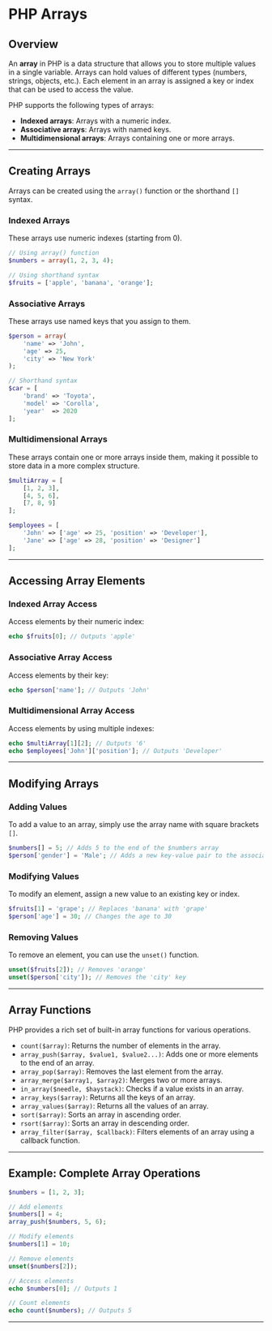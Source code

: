 # PHP Arrays

## Overview
An **array** in PHP is a data structure that allows you to store multiple values in a single variable. Arrays can hold values of different types (numbers, strings, objects, etc.). Each element in an array is assigned a key or index that can be used to access the value.

PHP supports the following types of arrays:
- **Indexed arrays**: Arrays with a numeric index.
- **Associative arrays**: Arrays with named keys.
- **Multidimensional arrays**: Arrays containing one or more arrays.

---

## Creating Arrays
Arrays can be created using the `array()` function or the shorthand `[]` syntax.

### Indexed Arrays
These arrays use numeric indexes (starting from 0).

```php
// Using array() function
$numbers = array(1, 2, 3, 4);

// Using shorthand syntax
$fruits = ['apple', 'banana', 'orange'];
```

### Associative Arrays
These arrays use named keys that you assign to them.

```php
$person = array(
    'name' => 'John',
    'age' => 25,
    'city' => 'New York'
);

// Shorthand syntax
$car = [
    'brand' => 'Toyota',
    'model' => 'Corolla',
    'year'  => 2020
];
```

### Multidimensional Arrays
These arrays contain one or more arrays inside them, making it possible to store data in a more complex structure.

```php
$multiArray = [
    [1, 2, 3],
    [4, 5, 6],
    [7, 8, 9]
];

$employees = [
    'John' => ['age' => 25, 'position' => 'Developer'],
    'Jane' => ['age' => 28, 'position' => 'Designer']
];
```

---

## Accessing Array Elements

### Indexed Array Access
Access elements by their numeric index:
```php
echo $fruits[0]; // Outputs 'apple'
```

### Associative Array Access
Access elements by their key:
```php
echo $person['name']; // Outputs 'John'
```

### Multidimensional Array Access
Access elements by using multiple indexes:
```php
echo $multiArray[1][2]; // Outputs '6'
echo $employees['John']['position']; // Outputs 'Developer'
```

---

## Modifying Arrays
### Adding Values
To add a value to an array, simply use the array name with square brackets `[]`.

```php
$numbers[] = 5; // Adds 5 to the end of the $numbers array
$person['gender'] = 'Male'; // Adds a new key-value pair to the associative array
```

### Modifying Values
To modify an element, assign a new value to an existing key or index.

```php
$fruits[1] = 'grape'; // Replaces 'banana' with 'grape'
$person['age'] = 30; // Changes the age to 30
```

### Removing Values
To remove an element, you can use the `unset()` function.

```php
unset($fruits[2]); // Removes 'orange'
unset($person['city']); // Removes the 'city' key
```

---

## Array Functions
PHP provides a rich set of built-in array functions for various operations.

- `count($array)`: Returns the number of elements in the array.
- `array_push($array, $value1, $value2...)`: Adds one or more elements to the end of an array.
- `array_pop($array)`: Removes the last element from the array.
- `array_merge($array1, $array2)`: Merges two or more arrays.
- `in_array($needle, $haystack)`: Checks if a value exists in an array.
- `array_keys($array)`: Returns all the keys of an array.
- `array_values($array)`: Returns all the values of an array.
- `sort($array)`: Sorts an array in ascending order.
- `rsort($array)`: Sorts an array in descending order.
- `array_filter($array, $callback)`: Filters elements of an array using a callback function.

---

## Example: Complete Array Operations

```php
$numbers = [1, 2, 3];

// Add elements
$numbers[] = 4;
array_push($numbers, 5, 6);

// Modify elements
$numbers[1] = 10;

// Remove elements
unset($numbers[2]);

// Access elements
echo $numbers[0]; // Outputs 1

// Count elements
echo count($numbers); // Outputs 5
```

---
